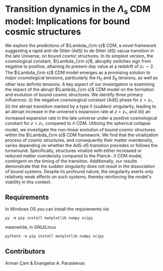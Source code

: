 # Transition dynamics in the $Λ_{\text{s}}$ CDM model: Implications for bound cosmic structures

We explore the predictions of $\Lambda_{\rm s}$ CDM, a novel framework suggesting a rapid anti-de Sitter (AdS) to de Sitter
(dS) vacua transition in the late Universe, on bound cosmic structures. In its simplest version, the cosmological constant,
$\Lambda_{\rm s}$, abruptly switches sign from negative to positive, attaining its present-day value at a redshift of ${z_\dagger\sim 2}$.
The $\Lambda_{\rm s}$ CDM model emerges as a promising solution to major cosmological tensions, particularly the $H_0$ and $S_8$ tensions,
as well as other less definite tensions. A key aspect of our investigation is examining the impact of the abrupt $\Lambda_{\rm s}$ CDM model
on the formation and evolution of bound cosmic structures. We identify three primary influences: (i) the negative cosmological constant
(AdS) phase for $z > z_\dagger$, (ii) the abrupt transition marked by a type II (sudden) singularity, leading to an abrupt increase in the
universe's expansion rate at $z=z_\dagger$, and (iii) an increased expansion rate in the late universe under a positive cosmological constant
for $z < z_\dagger$, compared to $\Lambda$ CDM. Utilizing the spherical collapse model, we investigate the non-linear evolution of bound cosmic
structures within the $\Lambda_{\rm s}$ CDM framework. We find that the virialization process of cosmic structures, and consequently their
matter overdensity, varies depending on whether the AdS-dS transition precedes or follows the turnaround. Specifically, structures virialize
with either increased or reduced matter overdensity compared to the Planck- $\Lambda$ CDM model, contingent on the timing of the transition.
Additionally, our results demonstrate that the sudden singularity does not result in the dissociation of bound systems. Despite its profound
nature, the singularity exerts only relatively weak effects on such systems, thereby reinforcing the model's viability in this context.

## Requirements

In Windows OS you can install the requirements via

    py -m pip install matplotlib numpy scipy

meanwhile, in GNU/Linux

    python3 -m pip install matplotlib numpy scipy

## Contributors

Arman Çam & Evangelos A. Paraskevas

[def]: https://arxiv.org/abs/2402.05908
